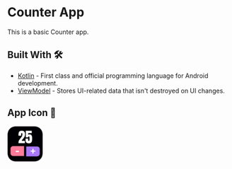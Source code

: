 # Counter App
This is a basic Counter app.
## Built With 🛠
* [Kotlin] - First class and official programming language for Android development.
* [ViewModel] - Stores UI-related data that isn't destroyed on UI changes.

## App Icon 📱
<img src="images/logo.png" width="80px"/>


[Kotlin]: https://kotlinlang.org/
[ViewModel]: https://developer.android.com/topic/libraries/architecture/viewmodel
